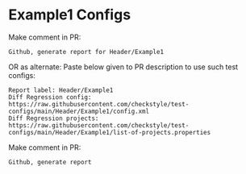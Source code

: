 # Example1 Configs
Make comment in PR:
```
Github, generate report for Header/Example1
```
OR as alternate:
Paste below given to PR description to use such test configs:
```
Report label: Header/Example1
Diff Regression config: https://raw.githubusercontent.com/checkstyle/test-configs/main/Header/Example1/config.xml
Diff Regression projects: https://raw.githubusercontent.com/checkstyle/test-configs/main/Header/Example1/list-of-projects.properties
```
Make comment in PR:
```
Github, generate report
```
